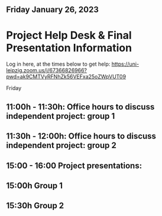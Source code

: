 ## Friday January 26, 2023

# Project Help Desk & Final Presentation Information

Log in here, at the times below to get help: 
https://uni-leipzig.zoom.us/j/67366826966?pwd=ak9CMTVyRFNhZk56VEFxa25oZWpVUT09

Friday

## 11:00h - 11:30h: Office hours to discuss independent project: group 1 

## 11:30h - 12:00h: Office hours to discuss independent project: group 2

## 15:00 - 16:00 Project presentations:

## 15:00h Group 1

## 15:30h Group 2